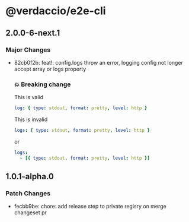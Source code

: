 # @verdaccio/e2e-cli

## 2.0.0-6-next.1

### Major Changes

- 82cb0f2b: feat!: config.logs throw an error, logging config not longer accept array or logs property

  ### 💥 Breaking change

  This is valid

  ```yaml
  log: { type: stdout, format: pretty, level: http }
  ```

  This is invalid

  ```yaml
  logs: { type: stdout, format: pretty, level: http }
  ```

  or

  ```yaml
  logs:
    - [{ type: stdout, format: pretty, level: http }]
  ```

## 1.0.1-alpha.0

### Patch Changes

- fecbb9be: chore: add release step to private regisry on merge changeset pr
